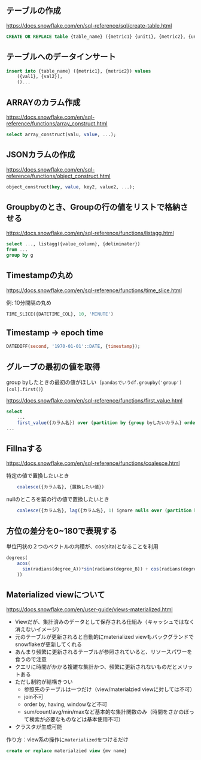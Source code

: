 ## テーブルの作成
https://docs.snowflake.com/en/sql-reference/sql/create-table.html

```sql
CREATE OR REPLACE table {table_name} ({metric1} {unit1}, {metric2}, {unit2}, ...);
```

## テーブルへのデータインサート
```sql
insert into {table_name} ({metric1}, {metric2}) values
    ({val1}, {val2}),
    ()...
```

## ARRAYのカラム作成
https://docs.snowflake.com/en/sql-reference/functions/array_construct.html
```sql
select array_construct(valu, value, ...);
```

## JSONカラムの作成
https://docs.snowflake.com/en/sql-reference/functions/object_construct.html
```sql
object_construct(key, value, key2, value2, ...);
```

## Groupbyのとき、Groupの行の値をリストで格納させる
https://docs.snowflake.com/en/sql-reference/functions/listagg.html
```sql
select ..., listagg({value_column}, {deliminater})
from ...
group by g
```

## Timestampの丸め
https://docs.snowflake.com/en/sql-reference/functions/time_slice.html

例: 10分間隔の丸め
```sql
TIME_SLICE({DATETIME_COL}, 10, 'MINUTE')
```

## Timestamp -> epoch time
```sql
DATEDIFF(second, '1970-01-01'::DATE, {timestamp});
```

## グループの最初の値を取得
group byしたときの最初の値がほしい（`pandasでいうdf.groupby('group')[col].first()`)

https://docs.snowflake.com/en/sql-reference/functions/first_value.html

```sql
select 
    ...
    first_value({カラム名}) over (partition by {group byしたいカラム} order by {firstの順番をどうしたいか})
...
```

## Fillnaする
https://docs.snowflake.com/en/sql-reference/functions/coalesce.html

特定の値で置換したいとき
```sql
    coalesce({カラム名}, {置換したい値})
```

nullのところを前の行の値で置換したいとき
```sql
    coalesce({カラム名}, lag({カラム名}, 1) ignore nulls over (partition by {} order by {}))
```

## 方位の差分を0~180で表現する
単位円状の２つのベクトルの内積が、cos(sita)となることを利用

```sql
degrees(
    acos(
      sin(radians(degree_A))*sin(radians(degree_B)) + cos(radians(degree_B))*cos(radians(degree_B))
    ))
```

## Materialized viewについて
https://docs.snowflake.com/en/user-guide/views-materialized.html

* Viewだが、集計済みのデータとして保存される仕組み（キャッシュではなく消えないイメージ）
* 元のテーブルが更新されると自動的にmaterialized viewもバックグランドでsnowflakeが更新してくれる
* あんまり頻繁に更新されるテーブルが参照されていると、リソースパワーを食うので注意
* クエリに時間がかかる複雑な集計かつ、頻繁に更新されないものだとメリットある
* ただし制約が結構きつい
    * 参照先のテーブルは一つだけ（view/materialzied viewに対しては不可）
    * join不可
    * order by, having, windowなど不可
    * sum/count/avg/min/maxなど基本的な集計関数のみ（時間をさかのぼって検索が必要なものなどは基本使用不可）
* クラスタが生成可能

作り方：view系の操作に`materialized`をつけるだけ
```sql
create or replace materialzied view {mv name}
```
